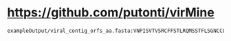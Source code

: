# https://github.com/putonti/virMine

```console
exampleOutput/viral_contig_orfs_aa.fasta:VNPISVTVSRCFFSTLRQMSSTFLSGNCCLAFFDFRISLTGNAAKGVFLLRCH*

```
